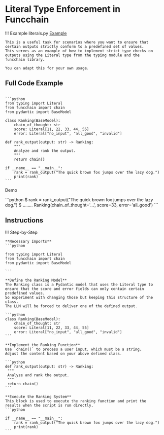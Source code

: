 # Literal Type Enforcement in Funcchain

!!! Example
    literals.py [Example](https://github.com/shroominic/funcchain/blob/main/examples/literals.py)

    This is a useful task for scenarios where you want to ensure that certain outputs strictly conform to a predefined set of values.
    This serves as an example of how to implement strict type checks on outputs using the Literal type from the typing module and the funcchain library.

    You can adapt this for your own usage.

## Full Code Example

<pre><code id="codeblock">
```python
from typing import Literal
from funcchain import chain
from pydantic import BaseModel

class Ranking(BaseModel):
    chain_of_thought: str
    score: Literal[11, 22, 33, 44, 55]
    error: Literal["no_input", "all_good", "invalid"]

def rank_output(output: str) -> Ranking:
    """
    Analyze and rank the output.
    """
    return chain()

if __name__ == "__main__":
    rank = rank_output("The quick brown fox jumps over the lazy dog.")
    print(rank)
```
</code></pre>

Demo

<div class="termy">
```python
$ rank = rank_output("The quick brown fox jumps over the lazy dog.")
$ ........
Ranking(chain_of_thought='...', score=33, error='all_good')
```
</div>

## Instructions

!!! Step-by-Step

    **Necessary Imports**
    ```python

    from typing import Literal
    from funcchain import chain
    from pydantic import BaseModel

    ```

    **Define the Ranking Model**
    The Ranking class is a Pydantic model that uses the Literal type to ensure that the score and error fields can only contain certain predefined values.
    So experiment with changing those but keeping this structure of the class.
    The LLM will be forced to deliver one of the defined output.

    ```python
    class Ranking(BaseModel):
        chain_of_thought: str
        score: Literal[11, 22, 33, 44, 55]
        error: Literal["no_input", "all_good", "invalid"]
    ```

    **Implement the Ranking Function**
    Use `chain()` to process a user input, which must be a string.
    Adjust the content based on your above defined class.

    ```python
    def rank_output(output: str) -> Ranking:
     """
     Analyze and rank the output.
     """
     return chain()
    ```

    **Execute the Ranking System**
    This block is used to execute the ranking function and print the results when the script is run directly.
    ```python

    if __name__ == "__main__":
        rank = rank_output("The quick brown fox jumps over the lazy dog.")
        print(rank)
    ```
